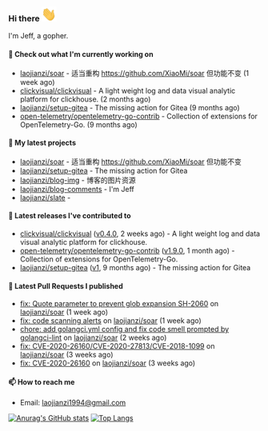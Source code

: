 ### Hi there <img src="https://raw.githubusercontent.com/laojianzi/laojianzi/main/wave.gif" width="30px">

I'm Jeff, a gopher.

#### 👷 Check out what I'm currently working on

- [laojianzi/soar](https://github.com/laojianzi/soar) - 适当重构 https://github.com/XiaoMi/soar 但功能不变 (1 week ago)
- [clickvisual/clickvisual](https://github.com/clickvisual/clickvisual) - A light weight log and data visual analytic platform  for clickhouse. (2 months ago)
- [laojianzi/setup-gitea](https://github.com/laojianzi/setup-gitea) - The missing action for Gitea (9 months ago)
- [open-telemetry/opentelemetry-go-contrib](https://github.com/open-telemetry/opentelemetry-go-contrib) - Collection of extensions for OpenTelemetry-Go. (9 months ago)

#### 🌱 My latest projects

- [laojianzi/soar](https://github.com/laojianzi/soar) - 适当重构 https://github.com/XiaoMi/soar 但功能不变
- [laojianzi/setup-gitea](https://github.com/laojianzi/setup-gitea) - The missing action for Gitea
- [laojianzi/blog-img](https://github.com/laojianzi/blog-img) - 博客的图片资源
- [laojianzi/blog-comments](https://github.com/laojianzi/blog-comments) - I&#39;m Jeff
- [laojianzi/slate](https://github.com/laojianzi/slate) - 

#### 🔭 Latest releases I've contributed to

- [clickvisual/clickvisual](https://github.com/clickvisual/clickvisual) ([v0.4.0](https://github.com/clickvisual/clickvisual/releases/tag/v0.4.0), 2 weeks ago) - A light weight log and data visual analytic platform  for clickhouse.
- [open-telemetry/opentelemetry-go-contrib](https://github.com/open-telemetry/opentelemetry-go-contrib) ([v1.9.0](https://github.com/open-telemetry/opentelemetry-go-contrib/releases/tag/v1.9.0), 1 month ago) - Collection of extensions for OpenTelemetry-Go.
- [laojianzi/setup-gitea](https://github.com/laojianzi/setup-gitea) ([v1](https://github.com/laojianzi/setup-gitea/releases/tag/v1), 9 months ago) - The missing action for Gitea

#### 🔨 Latest Pull Requests I published

- [fix: Quote parameter to prevent glob expansion SH-2060](https://github.com/laojianzi/soar/pull/11) on [laojianzi/soar](https://github.com/laojianzi/soar) (1 week ago)
- [fix: code scanning alerts](https://github.com/laojianzi/soar/pull/9) on [laojianzi/soar](https://github.com/laojianzi/soar) (1 week ago)
- [chore: add golangci.yml config and fix code smell prompted by golangci-lint](https://github.com/laojianzi/soar/pull/8) on [laojianzi/soar](https://github.com/laojianzi/soar) (2 weeks ago)
- [fix: CVE-2020-26160/CVE-2020-27813/CVE-2018-1099](https://github.com/laojianzi/soar/pull/7) on [laojianzi/soar](https://github.com/laojianzi/soar) (3 weeks ago)
- [fix: CVE-2020-26160](https://github.com/laojianzi/soar/pull/6) on [laojianzi/soar](https://github.com/laojianzi/soar) (3 weeks ago)

#### 📫 How to reach me

- Email: laojianzi1994@gmail.com

[![Anurag's GitHub stats](https://github-readme-stats.vercel.app/api?username=laojianzi&count_private=true&show_icons=true&theme=vue-dark&include_all_commits=true)](https://github.com/laojianzi/laojianzi)
[![Top Langs](https://github-readme-stats.vercel.app/api/top-langs/?username=laojianzi&theme=vue-dark)](https://github.com/laojianzi/laojianzi)
